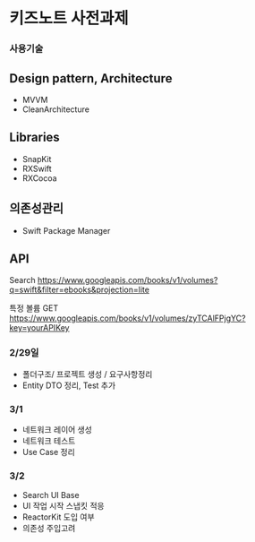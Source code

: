 # 키즈노트 사전과제

### 사용기술
## Design pattern, Architecture
- MVVM
- CleanArchitecture

## Libraries
- SnapKit
- RXSwift
- RXCocoa

## 의존성관리
- Swift Package Manager




## API
Search
https://www.googleapis.com/books/v1/volumes?q=swift&filter=ebooks&projection=lite

특정 볼륨
GET https://www.googleapis.com/books/v1/volumes/zyTCAlFPjgYC?key=yourAPIKey


### 2/29일
- 폴더구조/ 프로젝트 생성 / 요구사항정리
- Entity DTO 정리, Test 추가

### 3/1 
- 네트워크 레이어 생성
- 네트워크 테스트
- Use Case 정리

### 3/2
- Search UI Base 
- UI 작업 시작 스냅킷 적응
- ReactorKit 도입 여부
- 의존성 주입고려

###
